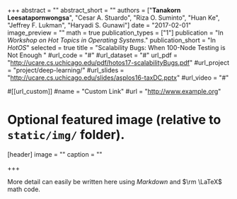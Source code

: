 +++
abstract = ""
abstract_short = ""
authors = ["**Tanakorn Leesatapornwongsa**", "Cesar A. Stuardo", "Riza O. Suminto", "Huan Ke", "Jeffrey F. Lukman", "Haryadi S. Gunawi"]
date = "2017-02-01"
image_preview = ""
math = true
publication_types = ["1"]
publication = "In *Workshop on Hot Topics in Operating Systems*."
publication_short = "In *HotOS*"
selected = true
title = "Scalability Bugs: When 100-Node Testing is Not Enough "
#url_code = "#"
#url_dataset = "#"
url_pdf = "http://ucare.cs.uchicago.edu/pdf/hotos17-scalabilityBugs.pdf"
#url_project = "project/deep-learning/"
#url_slides = "http://ucare.cs.uchicago.edu/slides/asplos16-taxDC.pptx"
#url_video = "#"

#[[url_custom]]
#name = "Custom Link"
#url = "http://www.example.org"

# Optional featured image (relative to `static/img/` folder).
[header]
image = ""
caption = ""

+++

More detail can easily be written here using *Markdown* and $\rm \LaTeX$ math code.
